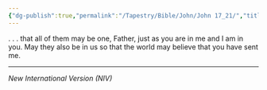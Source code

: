 ```yaml
---
{"dg-publish":true,"permalink":"/Tapestry/Bible/John/John 17_21/","title":"John 17:21","hide":true,"tags":["bible-verse"],"dgHomeLink":true,"dgShowLocalGraph":true,"dgEnableSearch":true}
---
```


. . . that all of them may be one, Father, just as you are in me and I am in you. May they also be in us so that the world may believe that you have sent me.

---
*New International Version (NIV)*